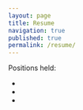 ```yaml
---
layout: page
title: Resume
navigation: true
published: true
permalink: /resume/
---
```


Positions held:

*
*
*

